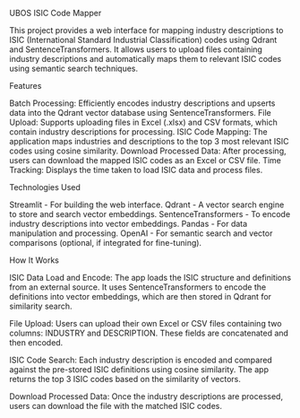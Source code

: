 UBOS ISIC Code Mapper

This project provides a web interface for mapping industry descriptions to ISIC (International Standard Industrial Classification) codes using Qdrant and SentenceTransformers. It allows users to upload files containing industry descriptions and automatically maps them to relevant ISIC codes using semantic search techniques.

Features

Batch Processing: Efficiently encodes industry descriptions and upserts data into the Qdrant vector database using SentenceTransformers.
File Upload: Supports uploading files in Excel (.xlsx) and CSV formats, which contain industry descriptions for processing.
ISIC Code Mapping: The application maps industries and descriptions to the top 3 most relevant ISIC codes using cosine similarity.
Download Processed Data: After processing, users can download the mapped ISIC codes as an Excel or CSV file.
Time Tracking: Displays the time taken to load ISIC data and process files.

Technologies Used

Streamlit - For building the web interface.
Qdrant - A vector search engine to store and search vector embeddings.
SentenceTransformers - To encode industry descriptions into vector embeddings.
Pandas - For data manipulation and processing.
OpenAI - For semantic search and vector comparisons (optional, if integrated for fine-tuning).

How It Works

ISIC Data Load and Encode: The app loads the ISIC structure and definitions from an external source. It uses SentenceTransformers to encode the definitions into vector embeddings, which are then stored in Qdrant for similarity search.

File Upload: Users can upload their own Excel or CSV files containing two columns: INDUSTRY and DESCRIPTION. These fields are concatenated and then encoded.

ISIC Code Search: Each industry description is encoded and compared against the pre-stored ISIC definitions using cosine similarity. The app returns the top 3 ISIC codes based on the similarity of vectors.

Download Processed Data: Once the industry descriptions are processed, users can download the file with the matched ISIC codes.
